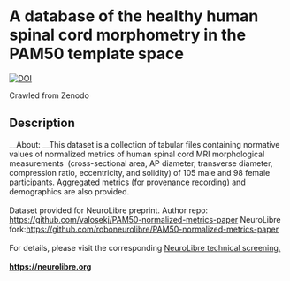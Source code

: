 # A database of the healthy human spinal cord morphometry in the PAM50 template space

[![DOI](https://www.zenodo.org/badge/DOI/10.5281/zenodo.10002179.svg)](https://doi.org/10.5281/zenodo.10002179)

Crawled from Zenodo

## Description

__About: __This dataset is a collection of tabular files containing normative values of normalized metrics of human spinal cord MRI morphological measurements &nbsp;(cross-sectional area, AP diameter, transverse diameter, compression ratio, eccentricity, and solidity) of 105 male and 98 female participants. Aggregated metrics (for provenance recording) and demographics are also provided.<br /><br />Dataset provided for NeuroLibre preprint. Author repo: https://github.com/valosekj/PAM50-normalized-metrics-paper NeuroLibre fork:https://github.com/roboneurolibre/PAM50-normalized-metrics-paper<br /><br />For details, please visit the corresponding [NeuroLibre technical screening.](https://github.com/neurolibre/neurolibre-reviews/issues/17)<br /><br />[__https://neurolibre.org__](https://neurolibre.org)